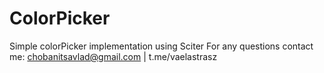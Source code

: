 # ColorPicker
 Simple colorPicker implementation using Sciter
 For any questions contact me: chobanitsavlad@gmail.com | t.me/vaelastrasz